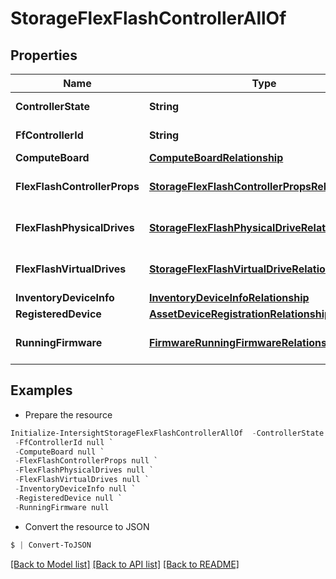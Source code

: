 # StorageFlexFlashControllerAllOf
## Properties

Name | Type | Description | Notes
------------ | ------------- | ------------- | -------------
**ControllerState** | **String** | State of the Flex Flash Storage Controller. | [optional] [readonly] 
**FfControllerId** | **String** | Identifier for the Flex Flash Storage Controller. | [optional] [readonly] 
**ComputeBoard** | [**ComputeBoardRelationship**](ComputeBoardRelationship.md) |  | [optional] 
**FlexFlashControllerProps** | [**StorageFlexFlashControllerPropsRelationship[]**](StorageFlexFlashControllerPropsRelationship.md) | An array of relationships to storageFlexFlashControllerProps resources. | [optional] [readonly] 
**FlexFlashPhysicalDrives** | [**StorageFlexFlashPhysicalDriveRelationship[]**](StorageFlexFlashPhysicalDriveRelationship.md) | An array of relationships to storageFlexFlashPhysicalDrive resources. | [optional] [readonly] 
**FlexFlashVirtualDrives** | [**StorageFlexFlashVirtualDriveRelationship[]**](StorageFlexFlashVirtualDriveRelationship.md) | An array of relationships to storageFlexFlashVirtualDrive resources. | [optional] [readonly] 
**InventoryDeviceInfo** | [**InventoryDeviceInfoRelationship**](InventoryDeviceInfoRelationship.md) |  | [optional] 
**RegisteredDevice** | [**AssetDeviceRegistrationRelationship**](AssetDeviceRegistrationRelationship.md) |  | [optional] 
**RunningFirmware** | [**FirmwareRunningFirmwareRelationship[]**](FirmwareRunningFirmwareRelationship.md) | An array of relationships to firmwareRunningFirmware resources. | [optional] [readonly] 

## Examples

- Prepare the resource
```powershell
Initialize-IntersightStorageFlexFlashControllerAllOf  -ControllerState null `
 -FfControllerId null `
 -ComputeBoard null `
 -FlexFlashControllerProps null `
 -FlexFlashPhysicalDrives null `
 -FlexFlashVirtualDrives null `
 -InventoryDeviceInfo null `
 -RegisteredDevice null `
 -RunningFirmware null
```

- Convert the resource to JSON
```powershell
$ | Convert-ToJSON
```

[[Back to Model list]](../README.md#documentation-for-models) [[Back to API list]](../README.md#documentation-for-api-endpoints) [[Back to README]](../README.md)

